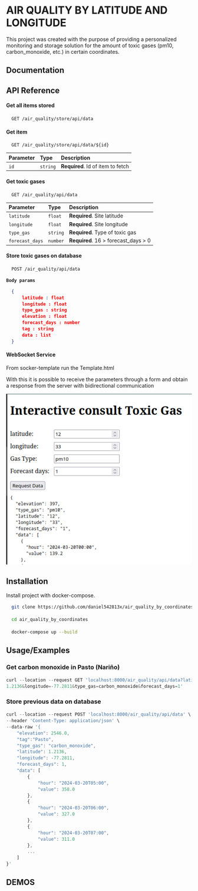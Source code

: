 
# AIR QUALITY BY LATITUDE AND LONGITUDE

This project was created with the purpose of providing a personalized monitoring and storage solution for the amount of toxic gases (pm10, carbon_monoxide, etc.) in certain coordinates.


## Documentation



## API Reference

#### Get all items stored

```http
  GET /air_quality/store/api/data
```

#### Get item 

```http
  GET /air_quality/store/api/data/${id}
```

| Parameter | Type     | Description                       |
| :-------- | :------- | :-------------------------------- |
| `id`      | `string` | **Required**. Id of item to fetch |

#### Get toxic gases 

```http
  GET /air_quality/api/data
```

| Parameter | Type     | Description                       |
| :-------- | :------- | :-------------------------------- |
| `latitude`      | `float` | **Required**. Site latitude |
| `longitude`      | `float` | **Required**. Site longitude |
| `type_gas`      | `string` | **Required**. Type of toxic gas |
| `forecast_days`      | `number` | **Required**. 16 > forecast_days > 0 |


#### Store toxic gases on database 

```http
  POST /air_quality/api/data
```

 **`Body params`**

```json
  {
      latitude : float
      longitude : float
      type_gas : string
      elevation : float
      forecast_days : number
      tag : string 
      data : list 
  }
```

#### WebSocket Service

From socker-template run the Template.html

With this it is possible to receive the parameters through a form and obtain a response from the server with bidirectional communication

![plot](./socket-template/templae-example.png)


## Installation

Install project with docker-compose.

```bash
  git clone https://github.com/daniel542813x/air_quality_by_coordinates.git

  cd air_quality_by_coordinates

  docker-compose up --build
```

    
## Usage/Examples

### Get carbon monoxide in Pasto (Nariño) 
```javascript
curl --location --request GET 'localhost:8000/air_quality/api/data?latitude=
1.2136&longitude=-77.2811&type_gas=carbon_monoxide&forecast_days=1'
```

### Store previous data on database
```javascript
curl --location --request POST 'localhost:8000/air_quality/api/data' \
--header 'Content-Type: application/json' \
--data-raw '{
    "elevation": 2546.0,
    "tag":"Pasto",
    "type_gas": "carbon_monoxide",
    "latitude": 1.2136,
    "longitude": -77.2811,
    "forecast_days": 1,
    "data": [
        {
            "hour": "2024-03-20T05:00",
            "value": 358.0
        },
        {
            "hour": "2024-03-20T06:00",
            "value": 327.0
        },
        {
            "hour": "2024-03-20T07:00",
            "value": 311.0
        },
        ...
    ]
}'
```


## DEMOS



